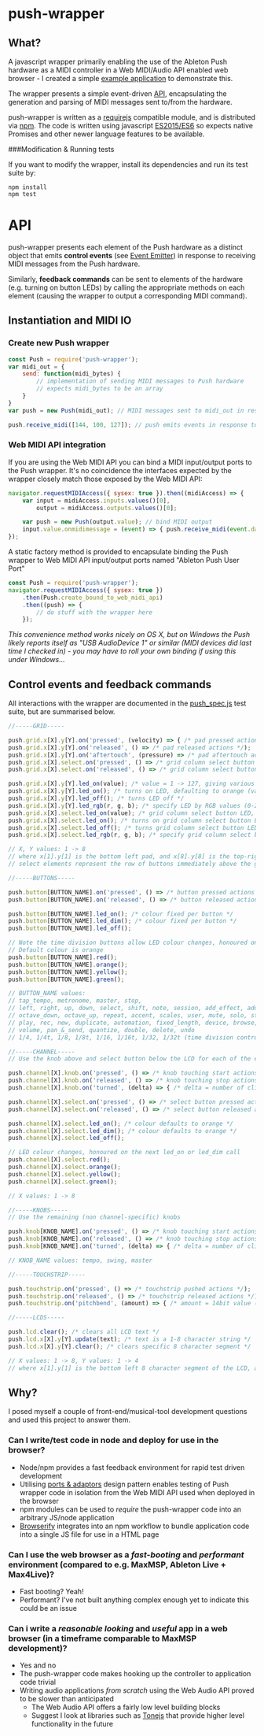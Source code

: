 # push-wrapper

## What?

A javascript wrapper primarily enabling the use of the Ableton Push hardware as a MIDI controller in a Web MIDI/Audio API enabled web browser - I created a simple [example application](https://github.com/crosslandwa/push-wrapper-example-site) to demonstrate this.

The wrapper presents a simple event-driven [API](#api), encapsulating the generation and parsing of MIDI messages sent to/from the hardware.

push-wrapper is written as a [requirejs](http://requirejs.org/) compatible module, and is distributed via [npm](https://www.npmjs.com/). The code is written using javascript [ES2015/ES6](http://es6-features.org/) so expects native Promises and other newer language features to be available.

###Modification & Running tests

If you want to modify the wrapper, install its dependencies and run its test suite by:
 
    npm install
    npm test

# API

push-wrapper presents each element of the Push hardware as a distinct object that emits **control events** (see [Event Emitter](https://nodejs.org/api/events.html)) in response to receiving MIDI messages from the Push hardware.

Similarly, **feedback commands** can be sent to elements of the hardware (e.g. turning on button LEDs) by calling the appropriate methods on each element (causing the wrapper to output a corresponding MIDI command).

## Instantiation and MIDI IO

### Create new Push wrapper

```javascript
const Push = require('push-wrapper');
var midi_out = {
    send: function(midi_bytes) {
        // implementation of sending MIDI messages to Push hardware
        // expects midi_bytes to be an array
    }
}
var push = new Push(midi_out); // MIDI messages sent to midi_out in response to issuing feedback commands to push

push.receive_midi([144, 100, 127]); // push emits events in response to receiving MIDI bytes from hardware
```

### Web MIDI API integration
If you are using the Web MIDI API you can bind a MIDI input/output ports to the Push wrapper. It's no coincidence the interfaces expected by the wrapper closely match those exposed by the Web MIDI API:

```javascript
navigator.requestMIDIAccess({ sysex: true }).then((midiAccess) => {
    var input = midiAccess.inputs.values()[0],
        output = midiAccess.outputs.values()[0];

    var push = new Push(output.value); // bind MIDI output
    input.value.onmidimessage = (event) => { push.receive_midi(event.data) }; // bind MIDI input
});
```

A static factory method is provided to encapsulate binding the Push wrapper to Web MIDI API input/output ports named "Ableton Push User Port"

```javascript
const Push = require('push-wrapper');
navigator.requestMIDIAccess({ sysex: true })
    .then(Push.create_bound_to_web_midi_api)
    .then((push) => {
        // do stuff with the wrapper here    
    });
```

*This convenience method works nicely on OS X, but on Windows the Push likely reports itself as "USB AudioDevice 1" or similar (MIDI devices did last time I checked in) - you may have to roll your own binding if using this under Windows...*

## Control events and feedback commands

All interactions with the wrapper are documented in the [push_spec.js](spec/push_spec.js) test suite, but are summarised below.

```javascript
//-----GRID-----

push.grid.x[X].y[Y].on('pressed', (velocity) => { /* pad pressed actions. velocity = 1 -> 127 */});
push.grid.x[X].y[Y].on('released', () => /* pad released actions */);
push.grid.x[X].y[Y].on('aftertouch', (pressure) => /* pad aftertouch actions. pressure = 0 -> 127 */);
push.grid.x[X].select.on('pressed', () => /* grid column select button pressed actions */);
push.grid.x[X].select.on('released', () => /* grid column select button released actions */);

push.grid.x[X].y[Y].led_on(value); /* value = 1 -> 127, giving various colours */
push.grid.x[X].y[Y].led_on(); /* turns on LED, defaulting to orange (value = 100) */
push.grid.x[X].y[Y].led_off(); /* turns LED off */
push.grid.x[X].y[Y].led_rgb(r, g, b); /* specify LED by RGB values (0-255) */
push.grid.x[X].select.led_on(value); /* grid column select button LED, value = 1 -> 127, giving various colours */
push.grid.x[X].select.led_on(); /* turns on grid column select button LED, defaulting to orange (value = 100) */
push.grid.x[X].select.led_off(); /* turns grid column select button LED off */
push.grid.x[X].select.led_rgb(r, g, b); /* specify grid column select button LED by RGB values (0-255) */

// X, Y values: 1 -> 8
// where x[1].y[1] is the bottom left pad, and x[8].y[8] is the top-right
// select elements represent the row of buttons immediately above the grid pads

//-----BUTTONS-----

push.button[BUTTON_NAME].on('pressed', () => /* button pressed actions */);
push.button[BUTTON_NAME].on('released', () => /* button released actions */);

push.button[BUTTON_NAME].led_on(); /* colour fixed per button */
push.button[BUTTON_NAME].led_dim(); /* colour fixed per button */
push.button[BUTTON_NAME].led_off();

// Note the time division buttons allow LED colour changes, honoured on the next led_on or led_dim call
// Default colour is orange
push.button[BUTTON_NAME].red();
push.button[BUTTON_NAME].orange();
push.button[BUTTON_NAME].yellow();
push.button[BUTTON_NAME].green();

// BUTTON_NAME values:
// tap_tempo, metronome, master, stop, 
// left, right, up, down, select, shift, note, session, add_effect, add_track,
// octave_down, octave_up, repeat, accent, scales, user, mute, solo, step_in, step_out,
// play, rec, new, duplicate, automation, fixed_length, device, browse, track, clip,
// volume, pan_&_send, quantize, double, delete, undo
// 1/4, 1/4t, 1/8, 1/8t, 1/16, 1/16t, 1/32, 1/32t (time division control buttons)

//-----CHANNEL-----
// Use the knob above and select button below the LCD for each of the eight channels

push.channel[X].knob.on('pressed', () => /* knob touching start actions */);
push.channel[X].knob.on('released', () => /* knob touching stop actions */);
push.channel[X].knob.on('turned', (delta) => { /* delta = number of clicks. positive = clockwise, negative = anti-clockwise */});

push.channel[X].select.on('pressed', () => /* select button pressed actions */);
push.channel[X].select.on('released', () => /* select button released actions */);

push.channel[X].select.led_on(); /* colour defaults to orange */
push.channel[X].select.led_dim(); /* colour defaults to orange */
push.channel[X].select.led_off();

// LED colour changes, honoured on the next led_on or led_dim call
push.channel[X].select.red();
push.channel[X].select.orange();
push.channel[X].select.yellow();
push.channel[X].select.green();

// X values: 1 -> 8

//-----KNOBS-----
// Use the remaining (non channel-specific) knobs

push.knob[KNOB_NAME].on('pressed', () => /* knob touching start actions */);
push.knob[KNOB_NAME].on('released', () => /* knob touching stop actions */);
push.knob[KNOB_NAME].on('turned', (delta) => { /* delta = number of clicks. positive = clockwise, negative = anti-clockwise */});

// KNOB_NAME values: tempo, swing, master

//-----TOUCHSTRIP-----

push.touchstrip.on('pressed', () => /* touchstrip pushed actions */);
push.touchstrip.on('released', () => /* touchstrip released actions */);
push.touchstrip.on('pitchbend', (amount) => { /* amount = 14bit value (0 -> 16383) */});

//-----LCDS-----

push.lcd.clear(); /* clears all LCD text */
push.lcd.x[X].y[Y].update(text); /* text is a 1-8 character string */
push.lcd.x[X].y[Y].clear(); /* clears specific 8 character segment */

// X values: 1 -> 8, Y values: 1 -> 4
// where x[1].y[1] is the bottom left 8 character segment of the LCD, and x[8].y[4] is the top-right
```

## Why?

I posed myself a couple of front-end/musical-tool development questions and used this project to answer them.

### Can I write/test code in node and deploy for use in the browser?
- Node/npm provides a fast feedback environment for rapid test driven development
- Utilising [ports & adaptors](http://alistair.cockburn.us/Hexagonal+architecture) design pattern enables testing of Push wrapper code in isolation from the Web MIDI API used when deployed in the browser
- npm modules can be used to *require* the push-wrapper code into an arbitrary JS/node application
- [Browserify](http://browserify.org/) integrates into an npm workflow to bundle application code into a single JS file for use in a HTML page

### Can I use the web browser as a *fast-booting* and *performant* environment (compared to e.g. MaxMSP, Ableton Live + Max4Live)?
- Fast booting? Yeah! 
- Performant? I've not built anything complex enough yet to indicate this could be an issue

### Can i write a *reasonable looking* and *useful* app in a web browser (in a timeframe comparable to MaxMSP development)?
- Yes and no
- The push-wrapper code makes hooking up the controller to application code trivial
- Writing audio applications *from scratch* using the Web Audio API proved to be slower than anticipated
  - The Web Audio API offers a fairly low level building blocks
  - Suggest I look at libraries such as [Tonejs](https://github.com/Tonejs/Tone.js) that provide higher level functionality in the future
